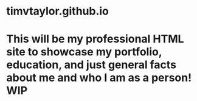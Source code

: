 # timvtaylor.github.io
# This will be my professional HTML site to showcase my portfolio, education, and just general facts about me and who I am as a person! WIP
